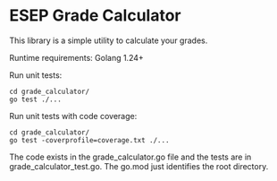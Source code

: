 # ESEP Grade Calculator

This library is a simple utility to calculate your grades.

Runtime requirements:
Golang 1.24+

Run unit tests:
```
cd grade_calculator/
go test ./...
```

Run unit tests with code coverage:
```
cd grade_calculator/
go test -coverprofile=coverage.txt ./...
```

The code exists in the grade_calculator.go 
file and the tests are in grade_calculator_test.go. 
The go.mod just identifies the root directory.